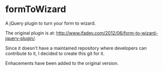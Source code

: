 formToWizard
============

A jQuery plugin to turn your form to wizard.

The original plugin is at: http://www.ifadey.com/2012/06/form-to-wizard-jquery-plugin/.

Since it doesn't have a maintained repository where developers can contribute to it, I decided to create this git for it.

Enhacements have been added to the original version.
